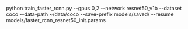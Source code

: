 python train_faster_rcnn.py --gpus 0,2 --network resnet50_v1b --dataset coco --data-path ~/data/coco --save-prefix models/saved/ --resume models/faster_rcnn_resnet50_init.params